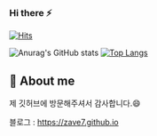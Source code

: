 ### Hi there ⚡

<!--
**zave7/zave7** is a ✨ _special_ ✨ repository because its `README.md` (this file) appears on your GitHub profile.

Here are some ideas to get you started:

- 🔭 I’m currently working on ...
- 🌱 I’m currently learning ...
- 👯 I’m looking to collaborate on ...
- 🤔 I’m looking for help with ...
- 💬 Ask me about ...
- 📫 How to reach me: ...
- 😄 Pronouns: ...
- ⚡ Fun fact: ...
-->

<!--방문자 수, 깃허브 팔로워 수-->
[![Hits](https://hits.seeyoufarm.com/api/count/incr/badge.svg?url=https%3A%2F%2Fgithub.com%2Fzave7&count_bg=%2379C83D&title_bg=%23555555&icon=&icon_color=%2343DD8D&title=hits&edge_flat=false)](https://hits.seeyoufarm.com)

<!-- All stat -->
<!-- [![Anurag's GitHub stats](https://github-readme-stats.vercel.app/api?username=zave7)](https://github.com/anuraghazra/github-readme-stats)-->
<!-- Hiding individual stats -->
<!-- ![Anurag's GitHub stats](https://github-readme-stats.vercel.app/api?username=zave7&hide=contribs,prs)-->
<!-- Adding private contributions count to total commits count -->
<!-- ![Anurag's GitHub stats](https://github-readme-stats.vercel.app/api?username=zave7&count_private=true)-->
<!-- Showing icons -->
![Anurag's GitHub stats](https://github-readme-stats.vercel.app/api?username=zave7&show_icons=true) [![Top Langs](https://github-readme-stats.vercel.app/api/top-langs/?username=zave7&layout=compact)](https://github.com/anuraghazra/github-readme-stats)
<!-- Themes -->
<!-- ![Anurag's GitHub stats](https://github-readme-stats.vercel.app/api?username=zave7&show_icons=true&theme=radical)-->
<!-- Top Language-->
<!-- [![Top Langs](https://github-readme-stats.vercel.app/api/top-langs/?username=zave7)](https://github.com/anuraghazra/github-readme-stats)-->
<!-- Show more languages -->
<!-- [![Top Langs](https://github-readme-stats.vercel.app/api/top-langs/?username=zave7&langs_count=8)](https://github.com/anuraghazra/github-readme-stats)-->
<!-- Compact Language Card Layout -->
<!-- [![Top Langs](https://github-readme-stats.vercel.app/api/top-langs/?username=zave7&layout=compact)](https://github.com/anuraghazra/github-readme-stats)-->

## 💬 About me
제 깃허브에 방문해주셔서 감사합니다.😄

블로그 : <https://zave7.github.io>
